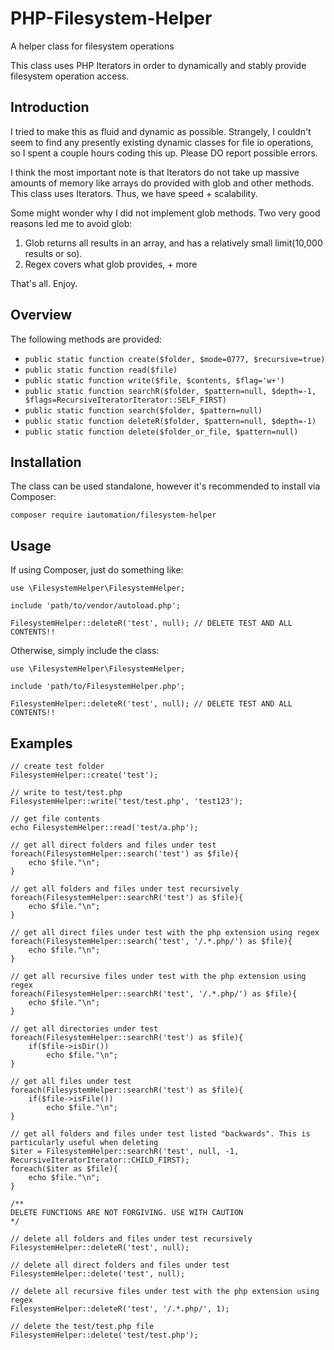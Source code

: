 # PHP-Filesystem-Helper
A helper class for filesystem operations

This class uses PHP Iterators in order to dynamically and stably provide filesystem operation access.

## Introduction

I tried to make this as fluid and dynamic as possible. Strangely, I couldn't seem to find any presently existing dynamic classes for file io operations, so I spent a couple hours coding this up. Please DO report possible errors.

I think the most important note is that Iterators do not take up massive amounts of memory like arrays do provided with glob and other methods. This class uses Iterators. Thus, we have speed + scalability.

Some might wonder why I did not implement glob methods. Two very good reasons led me to avoid glob:
1. Glob returns all results in an array, and has a relatively small limit(10,000 results or so).
2. Regex covers what glob provides, + more

That's all. Enjoy.

## Overview

The following methods are provided:

- ```public static function create($folder, $mode=0777, $recursive=true)```
- ```public static function read($file)```
- ```public static function write($file, $contents, $flag='w+')```
- ```public static function searchR($folder, $pattern=null, $depth=-1, $flags=RecursiveIteratorIterator::SELF_FIRST)```
- ```public static function search($folder, $pattern=null)```
- ```public static function deleteR($folder, $pattern=null, $depth=-1)```
- ```public static function delete($folder_or_file, $pattern=null)```

## Installation

The class can be used standalone, however it's recommended to install via Composer:

`composer require iautomation/filesystem-helper`

## Usage

If using Composer, just do something like:
```
use \FilesystemHelper\FilesystemHelper;

include 'path/to/vendor/autoload.php';

FilesystemHelper::deleteR('test', null); // DELETE TEST AND ALL CONTENTS!!
```

Otherwise, simply include the class:
```
use \FilesystemHelper\FilesystemHelper;

include 'path/to/FilesystemHelper.php';

FilesystemHelper::deleteR('test', null); // DELETE TEST AND ALL CONTENTS!!
```



## Examples

```
// create test folder
FilesystemHelper::create('test');

// write to test/test.php
FilesystemHelper::write('test/test.php', 'test123');

// get file contents
echo FilesystemHelper::read('test/a.php');

// get all direct folders and files under test
foreach(FilesystemHelper::search('test') as $file){
	echo $file."\n";
}

// get all folders and files under test recursively
foreach(FilesystemHelper::searchR('test') as $file){
	echo $file."\n";
}

// get all direct files under test with the php extension using regex
foreach(FilesystemHelper::search('test', '/.*.php/') as $file){
	echo $file."\n";
}

// get all recursive files under test with the php extension using regex
foreach(FilesystemHelper::searchR('test', '/.*.php/') as $file){
	echo $file."\n";
}

// get all directories under test
foreach(FilesystemHelper::searchR('test') as $file){
	if($file->isDir())
		echo $file."\n";
}

// get all files under test
foreach(FilesystemHelper::searchR('test') as $file){
	if($file->isFile())
		echo $file."\n";
}

// get all folders and files under test listed "backwards". This is particularly useful when deleting
$iter = FilesystemHelper::searchR('test', null, -1, RecursiveIteratorIterator::CHILD_FIRST);
foreach($iter as $file){
	echo $file."\n";
}

/**
DELETE FUNCTIONS ARE NOT FORGIVING. USE WITH CAUTION
*/

// delete all folders and files under test recursively
FilesystemHelper::deleteR('test', null);

// delete all direct folders and files under test
FilesystemHelper::delete('test', null);

// delete all recursive files under test with the php extension using regex
FilesystemHelper::deleteR('test', '/.*.php/', 1);

// delete the test/test.php file
FilesystemHelper::delete('test/test.php');
```
